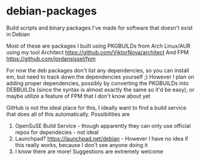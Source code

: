 debian-packages
===============

Build scripts and binary packages I've made for software that doesn't exist in Debian

Most of these are packages I built using PKGBUILDs from Arch Linux/AUR using my tool
Architect https://github.com/ViktorNova/architect
And FPM https://github.com/jordansissel/fpm

For now the deb packages don't list any dependencies, so you can install em, but need to track down the dependencies yourself ;) However I plan on adding proper dependencies, possibly by converting the PKGBUILDs into DEBBUILDs (since the syntax is almost exactly the same so it'd be easy), or maybe utilize a feature of FPM that I don't know about yet


GitHub is not the ideal place for this, I ideally want to find a build service that does all of this automatically. Possibilities are 

1. OpenSuSE Build Service - though apparently they can only use official repos for dependecies - not ideal
2. Launchpad? https://launchpad.net/debian - However I have no idea if this really works, because I don't see anyone doing it
3. I know there are more! Suggestions are extremely welcome

